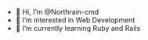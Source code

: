 - 👋 Hi, I’m @Northrain-cmd
- 👀 I’m interested in Web Development
- 🌱 I’m currently learning Ruby and Rails

<!---
Northrain-cmd/Northrain-cmd is a ✨ special ✨ repository because its `README.md` (this file) appears on your GitHub profile.
You can click the Preview link to take a look at your changes.
--->
